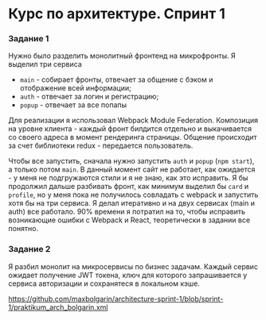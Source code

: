 # Курс по архитектуре. Спринт 1

### Задание 1

Нужно было разделить монолитный фронтенд на микрофронты. Я выделил три сервиса
* `main` - собирает фронты, отвечает за общение с бэком и отображение всей информации;
* `auth` - отвечает за логин и регистрацию;
* `popup` - отвечает за все попапы

Для реализации я использовал Webpack Module Federation. Композиция на уровне клиента - каждый фронт билдится отдельно и выкачивается со своего адреса в момент рендеринга страницы. Общение происходит за счет библиотеки redux - передается пользователь.

Чтобы все запустить, сначала нужно запустить `auth` и `popup` (`npm start`), а только потом `main`. В данный момент сайт не работает, как ожидается - у меня не подгружаются стили и я не знаю, как это исправить. Я бы продолжил дальше разбивать фронт, как минимум выделил бы `card` и `profile`, но у меня пока не получилось совладать с webpack и запустить хотя бы на три сервиса. Я делал итеративно и на двух сервисах (main и auth) все работало. 90% времени я потратил на то, чтобы исправить возникающие ошибки с Webpack и React, теоретически в задании все понятно.

### Задание 2

Я разбил монолит на микросервисы по бизнес задачам. Каждый сервис ожидает получение JWT токена, ключ для которого запрашивается у сервиса авторизации и сохранятеся в локальном кэше.

https://github.com/maxbolgarin/architecture-sprint-1/blob/sprint-1/praktikum_arch_bolgarin.xml